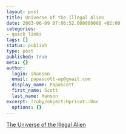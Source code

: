 ```yaml
---
layout: post
title: Universe of the Illegal Alien
date: 2003-06-09 07:06:52.000000000 +02:00
categories:
- quick links
tags: []
status: publish
type: post
published: true
meta: {}
author:
  login: shanson
  email: papascott-wp@gmail.com
  display_name: PapaScott
  first_name: Scott
  last_name: Hanson
excerpt: !ruby/object:Hpricot::Doc
  options: {}
---
```

<p><a title="You are welcome to work hard. But then please retire at 50 and return home" href="http://www.cis.org/articles/2003/back903.html">The Universe of the Illegal Alien</a></p>
